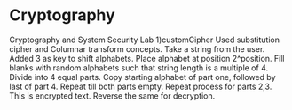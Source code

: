 # Cryptography
Cryptography and System Security Lab
1)customCipher
  Used substitution cipher and Columnar transform concepts.
  Take a string from the user. 
  Added 3 as key to shift alphabets. 
  Place alphabet at position 2^position. 
  Fill blanks with random alphabets such that string length is a multiple of 4. 
  Divide into 4 equal parts. 
  Copy starting alphabet of part one, followed by last of part 4.
  Repeat till both parts empty.
  Repeat process for parts 2,3.
  This is encrypted text.
  Reverse the same for decryption.
